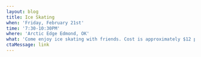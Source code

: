 ```yaml
---
layout: blog
title: Ice Skating
when: 'Friday, February 21st'
time: '7:30-10:30PM'
where: 'Arctic Edge Edmond, OK'
what: 'Come enjoy ice skating with friends. Cost is approximately $12 per person. '
ctaMessage: link
---
```



